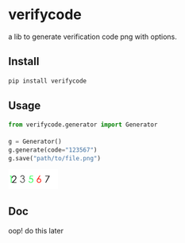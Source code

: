 # verifycode

a lib to generate verification code png with options.

## Install

```sh
pip install verifycode
```

## Usage

```python
from verifycode.generator import Generator

g = Generator()
g.generate(code="123567")
g.save("path/to/file.png")
```

<img src="./testdata/sample.png"/>

## Doc

oop! do this later
